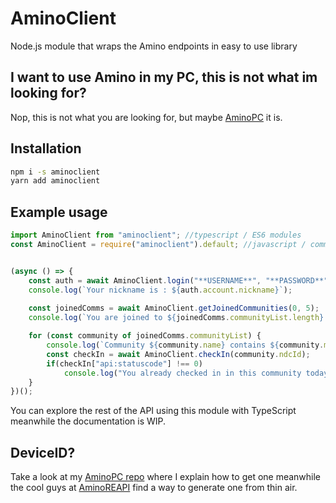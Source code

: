 # AminoClient

Node.js module that wraps the Amino endpoints in easy to use library

## I want to use Amino in my PC, this is not what im looking for?

Nop, this is not what you are looking for, but maybe [AminoPC](https://github.com/SrZorro/AminoPC) it is.

## Installation
```sh
npm i -s aminoclient
yarn add aminoclient
```

## Example usage

```typescript
import AminoClient from "aminoclient"; //typescript / ES6 modules
const AminoClient = require("aminoclient").default; //javascript / commonjs


(async () => {
    const auth = await AminoClient.login("**USERNAME**", "**PASSWORD**", "**DEVICEID**");
    console.log(`Your nickname is : ${auth.account.nickname}`);
    
    const joinedComms = await AminoClient.getJoinedCommunities(0, 5);
    console.log(`You are joined to ${joinedComms.communityList.length} communities.`);

    for (const community of joinedComms.communityList) {
        console.log(`Community ${community.name} contains ${community.membersCount} members.`);
        const checkIn = await AminoClient.checkIn(community.ndcId);
        if(checkIn["api:statuscode"] !== 0)
            console.log("You already checked in in this community today!");
    }
})();
```

You can explore the rest of the API using this module with TypeScript meanwhile the documentation is WIP.

## DeviceID?

Take a look at my [AminoPC repo](https://github.com/SrZorro/AminoPC#not-so-easy) where I explain how to get one meanwhile the cool guys at [AminoREAPI](https://github.com/MrPowerGamerBR/AminoREAPI/issues/3) find a way to generate one from thin air.
